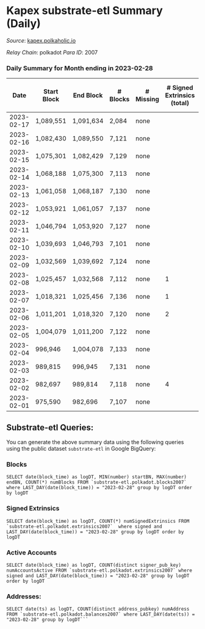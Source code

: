 # Kapex substrate-etl Summary (Daily)

_Source_: [kapex.polkaholic.io](https://kapex.polkaholic.io)

*Relay Chain*: polkadot
*Para ID*: 2007



### Daily Summary for Month ending in 2023-02-28


| Date | Start Block | End Block | # Blocks | # Missing | # Signed Extrinsics (total) | # Active Accounts | # Addresses with Balances | # Events | # Transfers | # XCM Transfers In | # XCM Transfers Out |
| ---- | ----------- | --------- | -------- | --------- | --------------------------- | ----------------- | ------------------------- | -------- | ----------- | ------------------ | ------------------- |
| 2023-02-17 | 1,089,551 | 1,091,634 | 2,084 | none  |  |  |  | 4 |   |   |   |
| 2023-02-16 | 1,082,430 | 1,089,550 | 7,121 | none  |  |  | 1,054 | 9,480 |   |   |   |
| 2023-02-15 | 1,075,301 | 1,082,429 | 7,129 | none  |  |  |  | 10,686 |   |   |   |
| 2023-02-14 | 1,068,188 | 1,075,300 | 7,113 | none  |  |  |  | 8,879 |   |   |   |
| 2023-02-13 | 1,061,058 | 1,068,187 | 7,130 | none  |  |  | 1,054 | 10,693 |   |   |   |
| 2023-02-12 | 1,053,921 | 1,061,057 | 7,137 | none  |  |  | 1,054 | 10,119 |   |   |   |
| 2023-02-11 | 1,046,794 | 1,053,920 | 7,127 | none  |  |  | 1,054 | 9,502 |   |   |   |
| 2023-02-10 | 1,039,693 | 1,046,793 | 7,101 | none  |  |  | 1,054 | 10,685 |   |   |   |
| 2023-02-09 | 1,032,569 | 1,039,692 | 7,124 | none  |  |  | 1,054 | 10,681 |   |   |   |
| 2023-02-08 | 1,025,457 | 1,032,568 | 7,112 | none  | 1 | 1 | 1,054 | 14,234 | 1  |   |   |
| 2023-02-07 | 1,018,321 | 1,025,456 | 7,136 | none  | 1 | 1 | 1,053 | 10,118 | 1  |   |   |
| 2023-02-06 | 1,011,201 | 1,018,320 | 7,120 | none  | 2 | 1 | 1,054 | 9,494 |   |   |   |
| 2023-02-05 | 1,004,079 | 1,011,200 | 7,122 | none  |  |  | 1,054 | 10,685 |   |   |   |
| 2023-02-04 | 996,946 | 1,004,078 | 7,133 | none  |  |  | 1,054 | 8,914 |   |   |   |
| 2023-02-03 | 989,815 | 996,945 | 7,131 | none  |  |  | 1,054 | 10,695 |   |   |   |
| 2023-02-02 | 982,697 | 989,814 | 7,118 | none  | 4 | 3 | 1,054 | 10,104 | 2  |   |   |
| 2023-02-01 | 975,590 | 982,696 | 7,107 | none  |  |  | 1,052 | 9,471 |   |   |   |

## Substrate-etl Queries:
You can generate the above summary data using the following queries using the public dataset `substrate-etl` in Google BigQuery:


### Blocks
```
SELECT date(block_time) as logDT, MIN(number) startBN, MAX(number) endBN, COUNT(*) numBlocks FROM `substrate-etl.polkadot.blocks2007`  where LAST_DAY(date(block_time)) = "2023-02-28" group by logDT order by logDT
```


### Signed Extrinsics
```
SELECT date(block_time) as logDT, COUNT(*) numSignedExtrinsics FROM `substrate-etl.polkadot.extrinsics2007`  where signed and LAST_DAY(date(block_time)) = "2023-02-28" group by logDT order by logDT
```


### Active Accounts
```
SELECT date(block_time) as logDT, COUNT(distinct signer_pub_key) numAccountsActive FROM `substrate-etl.polkadot.extrinsics2007` where signed and LAST_DAY(date(block_time)) = "2023-02-28" group by logDT order by logDT
```


### Addresses:
```
SELECT date(ts) as logDT, COUNT(distinct address_pubkey) numAddress FROM `substrate-etl.polkadot.balances2007` where LAST_DAY(date(ts)) = "2023-02-28" group by logDT```

